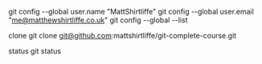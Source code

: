 
git config --global user.name "MattShirtliffe"
git config --global user.email "me@matthewshirtliffe.co.uk"
git config --global --list


clone
git clone git@github.com:mattshirtliffe/git-complete-course.git

status
git status
